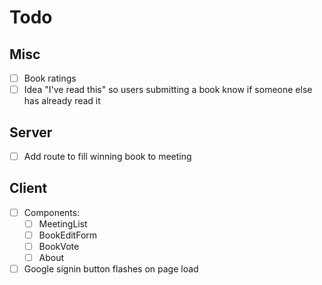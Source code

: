 # Todo

## Misc

- [ ] Book ratings
- [ ] Idea "I've read this" so users submitting a book know if someone else has already read it

## Server

- [ ] Add route to fill winning book to meeting

## Client

- [ ] Components:
  - [ ] MeetingList
  - [ ] BookEditForm
  - [ ] BookVote
  - [ ] About
- [ ] Google signin button flashes on page load

